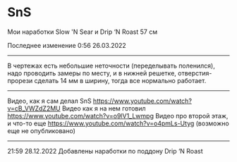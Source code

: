 # SnS
Мои наработки Slow 'N Sear и Drip ‘N Roast 57 см

Последнее изменение 0:56 26.03.2022
______________________________________________________________________
В чертежах есть небольшие неточности (переделывать поленился), 
надо проводить замеры по месту, и в нижней решетке, 
отверстия-прорези сделать 14 мм в ширину, тогда все нормально работает.
______________________________________________________________________
Видео, как я сам делал SnS https://www.youtube.com/watch?v=cB_VWZdZ2MU
Видео как я на нем готовил https://www.youtube.com/watch?v=o9lV1_Lwmpg
Видео про второй этаж, и что-то еще https://www.youtube.com/watch?v=o4pmLs-Utyg (возможно еще не опубликовано)
______________________________________________________________________

21:59 28.12.2022 
Добавлены наработки по поддону Drip ‘N Roast
